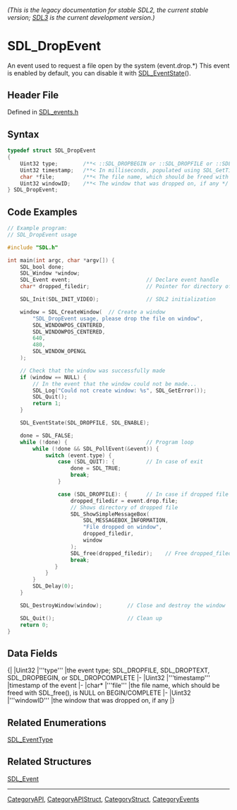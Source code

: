###### (This is the legacy documentation for stable SDL2, the current stable version; [SDL3](https://wiki.libsdl.org/SDL3/) is the current development version.)
# SDL_DropEvent

An event used to request a file open by the system (event.drop.*) This event is enabled by default, you can disable it with [SDL_EventState](SDL_EventState)().

## Header File

Defined in [SDL_events.h](https://github.com/libsdl-org/SDL/blob/SDL2/include/SDL_events.h)

## Syntax

```c
typedef struct SDL_DropEvent
{
    Uint32 type;        /**< ::SDL_DROPBEGIN or ::SDL_DROPFILE or ::SDL_DROPTEXT or ::SDL_DROPCOMPLETE */
    Uint32 timestamp;   /**< In milliseconds, populated using SDL_GetTicks() */
    char *file;         /**< The file name, which should be freed with SDL_free(), is NULL on begin/complete */
    Uint32 windowID;    /**< The window that was dropped on, if any */
} SDL_DropEvent;
```

## Code Examples

```c++
// Example program:
// SDL_DropEvent usage

#include "SDL.h"

int main(int argc, char *argv[]) {
    SDL_bool done;
    SDL_Window *window;
    SDL_Event event;                        // Declare event handle
    char* dropped_filedir;                  // Pointer for directory of dropped file

    SDL_Init(SDL_INIT_VIDEO);               // SDL2 initialization

    window = SDL_CreateWindow(  // Create a window
        "SDL_DropEvent usage, please drop the file on window",
        SDL_WINDOWPOS_CENTERED,
        SDL_WINDOWPOS_CENTERED,
        640,
        480,
        SDL_WINDOW_OPENGL
    );

    // Check that the window was successfully made
    if (window == NULL) {
        // In the event that the window could not be made...
        SDL_Log("Could not create window: %s", SDL_GetError());
        SDL_Quit();
        return 1;
    }

    SDL_EventState(SDL_DROPFILE, SDL_ENABLE);

    done = SDL_FALSE;
    while (!done) {                         // Program loop
        while (!done && SDL_PollEvent(&event)) {
            switch (event.type) {
                case (SDL_QUIT): {          // In case of exit
                    done = SDL_TRUE;
                    break;
                }

                case (SDL_DROPFILE): {      // In case if dropped file
                    dropped_filedir = event.drop.file;
                    // Shows directory of dropped file
                    SDL_ShowSimpleMessageBox(
                        SDL_MESSAGEBOX_INFORMATION,
                        "File dropped on window",
                        dropped_filedir,
                        window
                    );
                    SDL_free(dropped_filedir);    // Free dropped_filedir memory
                    break;
               }
            }
        }
        SDL_Delay(0);
    }

    SDL_DestroyWindow(window);        // Close and destroy the window

    SDL_Quit();                       // Clean up
    return 0;
}
```

## Data Fields

{|
|Uint32
|'''type'''
|the event type; SDL_DROPFILE, SDL_DROPTEXT, SDL_DROPBEGIN, or SDL_DROPCOMPLETE
|-
|Uint32
|'''timestamp'''
|timestamp of the event
|-
|char*
|'''file'''
|the file name, which should be freed with SDL_free(), is NULL on BEGIN/COMPLETE
|-
|Uint32
|'''windowID'''
|the window that was dropped on, if any
|}

## Related Enumerations

[SDL_EventType](SDL_EventType)

## Related Structures

[SDL_Event](SDL_Event)

----
[CategoryAPI](CategoryAPI), [CategoryAPIStruct](CategoryAPIStruct), [CategoryStruct](CategoryStruct), [CategoryEvents](CategoryEvents)


